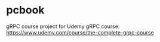 # pcbook

gRPC course project for Udemy gRPC course:
https://www.udemy.com/course/the-complete-grpc-course
